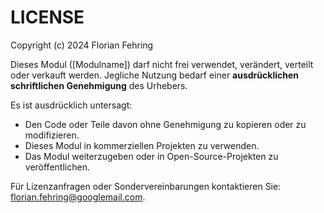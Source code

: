 # LICENSE

Copyright (c) 2024 Florian Fehring

Dieses Modul ([Modulname]) darf nicht frei verwendet, verändert, verteilt oder verkauft werden. Jegliche Nutzung bedarf einer **ausdrücklichen schriftlichen Genehmigung** des Urhebers.

Es ist ausdrücklich untersagt:
- Den Code oder Teile davon ohne Genehmigung zu kopieren oder zu modifizieren.
- Dieses Modul in kommerziellen Projekten zu verwenden.
- Das Modul weiterzugeben oder in Open-Source-Projekten zu veröffentlichen.

Für Lizenzanfragen oder Sondervereinbarungen kontaktieren Sie: florian.fehring@googlemail.com.
